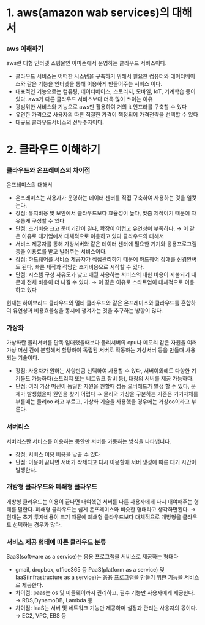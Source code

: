 # 1. aws(amazon wab services)의 대해서

### aws 이해하기
aws란 대형 인터넷 쇼핑물인 아마존에서 운영하는 클라우드 서비스이다.
- 클라우드 서비스는 어떠한 시스템을 구축하기 위해서 필요한 컴퓨터와 데이터베이스와 같은 기능을 인터넷을 통해 이용하게 만들어주는 서비스 이다.
- 대표적인 기능으로는 컴퓨팅, 데이터베이스, 스토리지, 모바일, IoT, 기계학습 등이 있다.
aws가 다른 클라우드 서비스보다 더욱 많이 쓰이는 이유
- 광범위한 서비스와 기능으로 aws만 활용하여 거의 it 인프라를 구축할 수 있다
- 유연한 가격으로 사용자의 따른 적절한 가격이 책정되어 가격전략을 선택할 수 있다
- 대규모 클라우드서비스의 선두주자이다.

# 2. 클라우드 이해하기

### 클라우드와 온프레미스의 차이점
온프레미스의 대해서
- 온프레미스는 사용자가 운영하는 데이터 센터를 직접 구축하여 사용하는 것을 일컷는다.
- 장점: 유지비용 및 보안에서 클라우드보다 효율성이 높다, 맞춤 제작이기 때문에 자유롭게 구성할 수 있다
- 단점: 초기비용 크고 준비기간이 길다, 확장이 어렵고 유연성이 부족하다.
→ 이 같은 이유로 대기업에서 대체적으로 이용하고 있다
클라우드의 대해서
- 서비스 제공자를 통해 가상서버와 같은 테이터 센터에 필요한 기기와 응용프로그램등을 이용료를 받고 빌려주는 서비스이다.
- 장점: 하드웨어를 서비스 제공자가 직접관리하기 때문에 하드웨어 장애를 신경안써도 된다, 빠른 제작과 적당한 초기비용으로 시작할 수 있다.
- 단점: 시스템 구성 자유도가 낮고 매월 사용하는 서비스의 대한 비용이 지불되기 때문에 전체 비용이 더 나갈 수 있다.
→ 이 같은 이유로 스타트업이 대체적으로 이용하고 있다

현재는 하이브리드 클라우드와 멀티 클라우드와 같은 온프레미스와 클라우드를 혼합하여 유연성과 비용효율성을 동시에 챙겨가는 것을 추구하는 방향이 많다.

### 가상화
가상화란 물리서버를 단독 임대했을때보다 물리서버의 cpu나 메모리 같은 자원을 여러 가상 머신 간에 분할해서 할당하여 독립된 서버로 작동하는 가상서버 등을 만들때 사용되는 기술이다.
- 장점: 사용자가 원하는 사양만큼 선택하여 사용할 수 있다, 서버이외에도 다양한 기기들도 가능하다(스토리지 또는 네트워크 장비 등), 대량의 서버를 제공 가능하다.
- 단점: 여러 가상 머신이 동일한 자원을 원할때 성능 오버헤드가 발생 할 수 있다, 문제가 발생했을때 원인을 찾기 어렵다
→ 물리와 가상을 구분하는 기준은 기기자체를 부를때는 물리oo 라고 부르고, 가상화 기술을 사용했을 경우에는 가상oo이라고 부른다.

### 서버리스
서버리스란 서비스를 이용하는 동안만 서버를 가동하는 방식을 나타냅니다.
- 장점: 서비스 이용 비용을 낮출 수 있다
- 단점: 이용이 끝나면 서버가 삭제되고 다시 이용할때 서버 생성에 따른 대기 시간이 발생한다.

### 개방형 클라우드와 폐쇄형 클라우드
개방형 클라우드는 이용이 끝나면 대여했던 서버를 다른 사용자에게 다시 대여해주는 형태를 말한다.
폐쇄형 클라우드는 쉽게 온프레미스와 비슷한 형태라고 생각하면된다.
→ 현재는 초기 투자비용이 크기 때문에 폐쇄형 클라우드보다 대체적으로 개방형을 클라우드 선택하는 경우가 많다.

### 서비스 제공 형태에 따른 클라우드 분류
SaaS(software as a service)는 응용 프로그램을 서비스로 제공하는 형태다
- gmail, dropbox, office365 등
PaaS(platform as a service) 및 IaaS(infrastructure as a service)는 응용 프로그램을 만들기 위한 기능을 서비스로 제공한다.
- 차이점: paas는 os 및 미들웨어까지 관리하고, 필수 기능만 사용자에게 제공한다.
→ RDS,DynamoDB, Lambda 등
- 차이점: IaaS는 서버 및 네트워크 기능만 제공하며 설정과 관리는 사용자의 몫이다.
→ EC2, VPC, EBS 등 